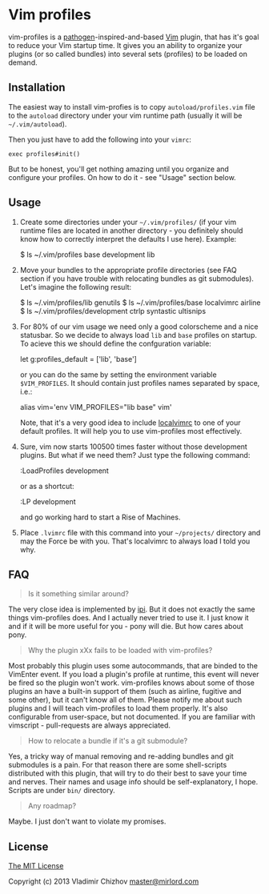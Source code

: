 # Vim profiles

vim-profiles is a [pathogen](https://github.com/tpope/vim-pathogen)-inspired-and-based
[Vim](http://www.vim.org) plugin, that has it's goal to reduce your Vim startup
time. It gives you an ability to organize your plugins (or so called bundles)
into several sets (profiles) to be loaded on demand.

## Installation

The easiest way to install vim-profies is to copy `autoload/profiles.vim` file
to the `autoload` directory under your vim runtime path (usually it will be
`~/.vim/autoload`).

Then you just have to add the following into your `vimrc`:

    exec profiles#init()

But to be honest, you'll get nothing amazing until you organize and configure
your profiles. On how to do it - see "Usage" section below.

## Usage

1. Create some directories under your `~/.vim/profiles/` (if your vim runtime
   files are located in another directory - you definitely should know how to
   correctly interpret the defaults I use here). Example:

    $ ls ~/.vim/profiles
    base
    development
    lib

2. Move your bundles to the appropriate profile directories (see FAQ section if
   you have trouble with relocating bundles as git submodules). Let's imagine the
   following result:

    $ ls ~/.vim/profiles/lib
    genutils
    $ ls ~/.vim/profiles/base
    localvimrc
    airline
    $ ls ~/.vim/profiles/development
    ctrlp
    syntastic
    ultisnips

3. For 80% of our vim usage we need only a good colorscheme and a nice
   statusbar. So we decide to always load `lib` and `base` profiles on startup.
   To acieve this we should define the confguration variable:

    let g:profiles_default = ['lib', 'base']

   or you can do the same by setting the environment variable `$VIM_PROFILES`. It
   should contain just profiles names separated by space, i.e.:

    alias vim='env VIM_PROFILES="lib base" vim'

   Note, that it's a very good idea to include
   [localvimrc](https://github.com/embear/vim-localvimrc/) to one of your default
   profiles. It will help you to use vim-profiles most effectively.

4. Sure, vim now starts 100500 times faster without those development plugins.
   But what if we need them? Just type the following command:

    :LoadProfiles development

   or as a shortcut:

    :LP development

   and go working hard to start a Rise of Machines.

5. Place `.lvimrc` file with this command into your `~/projects/` directory and
   may the Force be with you. That's localvimrc to always load I told you why.

## FAQ

> Is it something similar around?

The very close idea is implemented by [ipi](https://github.com/jceb/vim-ipi/).
But it does not exactly the same things vim-profiles does. And I actually never
tried to use it. I just know it and if it will be more useful for you - pony
will die. But how cares about pony.

> Why the plugin xXx fails to be loaded with vim-profiles?

Most probably this plugin uses some autocommands, that are binded to the
VimEnter event. If you load a plugin's profile at runtime, this event will
never be fired so the plugin won't work. vim-profiles knows about some of those
plugins an have a built-in support of them (such as airline, fugitive and some
other), but it can't know all of them. Please notify me about such plugins and
I will teach vim-profiles to load them properly. It's also configurable from
user-space, but not documented. If you are familiar with vimscript -
pull-requests are always appreciated.

> How to relocate a bundle if it's a git submodule?

Yes, a tricky way of manual removing and re-adding bundles and git submodules
is a pain. For that reason there are some shell-scripts distributed with this
plugin, that will try to do their best to save your time and nerves.  Their
names and usage info should be self-explanatory, I hope. Scripts are under
`bin/` directory.

> Any roadmap?

Maybe. I just don't want to violate my promises.

## License

[The MIT License](http://www.opensource.org/licenses/mit-license.php)

Copyright (c) 2013 Vladimir Chizhov <master@mirlord.com>

